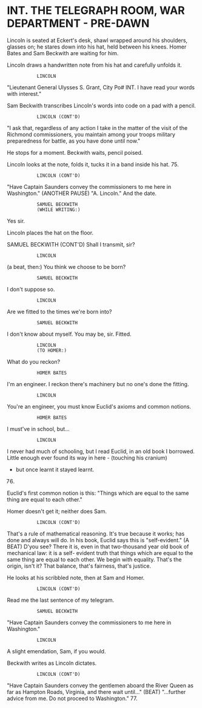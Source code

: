 
# INT. THE TELEGRAPH ROOM, WAR DEPARTMENT - PRE-DAWN

Lincoln is seated at Eckert's desk, shawl wrapped around his
shoulders, glasses on; he stares down into his hat, held
between his knees. Homer Bates and Sam Beckwith are waiting
for him.

Lincoln draws a handwritten note from his hat and carefully
unfolds it.

			   LINCOLN
"Lieutenant General Ulysses S.
Grant, City Po# INT. I have read your
words with interest."

Sam Beckwith transcribes Lincoln's words into code on a pad
with a pencil.

			   LINCOLN (CONT'D)
"I ask that, regardless of any
action I take in the matter of the
visit of the Richmond
commissioners, you maintain among
your troops military preparedness
for battle, as you have done until
now."

He stops for a moment. Beckwith waits, pencil poised.

Lincoln looks at the note, folds it, tucks it in a band
inside his hat.
75.

			   LINCOLN (CONT'D)
"Have Captain Saunders convey the
commissioners to me here in
Washington."
			   (ANOTHER PAUSE)
"A. Lincoln." And the date.

			   SAMUEL BECKWITH
			   (WHILE WRITING:)
Yes sir.

Lincoln places the hat on the floor.

SAMUEL BECKWITH (CONT'D)
Shall I transmit, sir?

			   LINCOLN
(a beat, then:)
You think we choose to be born?

			   SAMUEL BECKWITH
I don't suppose so.

			   LINCOLN
Are we fitted to the times we're
born into?

			   SAMUEL BECKWITH
I don't know about myself. You may
be, sir. Fitted.

			   LINCOLN
			   (TO HOMER:)
What do you reckon?

			   HOMER BATES
I'm an engineer. I reckon there's
machinery but no one's done the
fitting.

			   LINCOLN
You're an engineer, you must know
Euclid's axioms and common notions.

			   HOMER BATES
I must've in school, but...

			   LINCOLN
I never had much of schooling, but
I read Euclid, in an old book I
borrowed. Little enough ever found
its way in here -
(touching his cranium)
- but once learnt it stayed learnt.
76.

Euclid's first common notion is
this: "Things which are equal to
the same thing are equal to each
other."

Homer doesn't get it; neither does Sam.

			   LINCOLN (CONT'D)
That's a rule of mathematical
reasoning. It's true because it
works; has done and always will do.
In his book, Euclid says this is
"self-evident."
			   (A BEAT)
D'you see? There it is, even in
that two-thousand year old book of
mechanical law: it is a self-
evident truth that things which are
equal to the same thing are equal
to each other. We begin with
equality. That's the origin, isn't
it? That balance, that's fairness,
that's justice.

He looks at his scribbled note, then at Sam and Homer.

			   LINCOLN (CONT'D)
Read me the last sentence of my
telegram.

			   SAMUEL BECKWITH
"Have Captain Saunders convey the
commissioners to me here in
Washington."

			   LINCOLN
A slight emendation, Sam, if you would.

Beckwith writes as Lincoln dictates.

			   LINCOLN (CONT'D)
"Have Captain Saunders convey the
gentlemen aboard the River Queen as
far as Hampton Roads, Virginia, and
there wait until..."
			   (BEAT)
"...further advice from me. Do not
proceed to Washington."
77.
